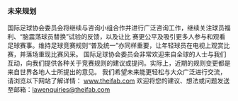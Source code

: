 ### 未来规划

国际足球协会委员会将继续与咨询小组合作并进行广泛咨询工作，继续关注球员福利、“脑震荡球员替换”试验的反馈，以及让比
赛更公平及吸引更多人参与和观看足球赛事。维持足球竞赛规则“普及统一”亦同样重要，让年轻球员在电视上观赏比赛，并落场重现比赛风采。
国际足球协会委员会非常欢迎来自全球的人士与我们互动，向我们提供各种关于竞赛规则的建议或提问。实际上，近期的规则变更都是来自世界各地人士所提出的意见。
我们希望未来能更轻松与大众广泛进行交流，请浏览以下网站了解详情： www.theifab.com
欢迎将您的建议、想法或问题发送至邮箱：lawenquiries@theifab.com